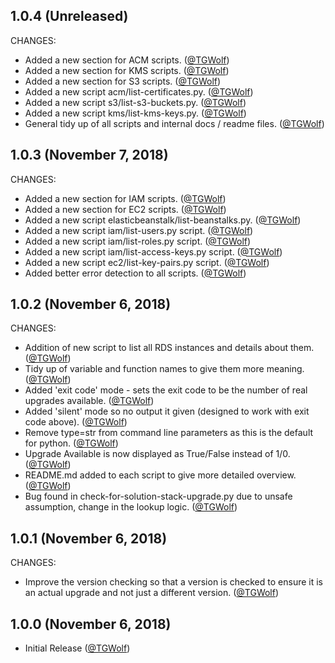 ## 1.0.4 (Unreleased)

CHANGES:

* Added a new section for ACM scripts. ([@TGWolf][])
* Added a new section for KMS scripts. ([@TGWolf][])
* Added a new section for S3 scripts. ([@TGWolf][])
* Added a new script acm/list-certificates.py. ([@TGWolf][])
* Added a new script s3/list-s3-buckets.py. ([@TGWolf][])
* Added a new script kms/list-kms-keys.py. ([@TGWolf][])
* General tidy up of all scripts and internal docs / readme files. ([@TGWolf][])

## 1.0.3 (November 7, 2018)

CHANGES:

* Added a new section for IAM scripts. ([@TGWolf][])
* Added a new section for EC2 scripts. ([@TGWolf][])
* Added a new script elasticbeanstalk/list-beanstalks.py. ([@TGWolf][])
* Added a new script iam/list-users.py script. ([@TGWolf][])
* Added a new script iam/list-roles.py script. ([@TGWolf][])
* Added a new script iam/list-access-keys.py script. ([@TGWolf][])
* Added a new script ec2/list-key-pairs.py script. ([@TGWolf][])
* Added better error detection to all scripts. ([@TGWolf][])

## 1.0.2 (November 6, 2018)

CHANGES:

* Addition of new script to list all RDS instances and details about them. ([@TGWolf][])
* Tidy up of variable and function names to give them more meaning. ([@TGWolf][])
* Added 'exit code' mode - sets the exit code to be the number of real upgrades available. ([@TGWolf][])
* Added 'silent' mode so no output it given (designed to work with exit code above). ([@TGWolf][])
* Remove type=str from command line parameters as this is the default for python. ([@TGWolf][])
* Upgrade Available is now displayed as True/False instead of 1/0. ([@TGWolf][])
* README.md added to each script to give more detailed overview. ([@TGWolf][])
* Bug found in check-for-solution-stack-upgrade.py due to unsafe assumption, change in the lookup logic. ([@TGWolf][])

## 1.0.1 (November 6, 2018)

CHANGES:

* Improve the version checking so that a version is checked to ensure it is an actual upgrade and not just a different version. ([@TGWolf][])

## 1.0.0 (November 6, 2018)

* Initial Release ([@TGWolf][])

[@TGWolf]: https://github.com/TGWolf
